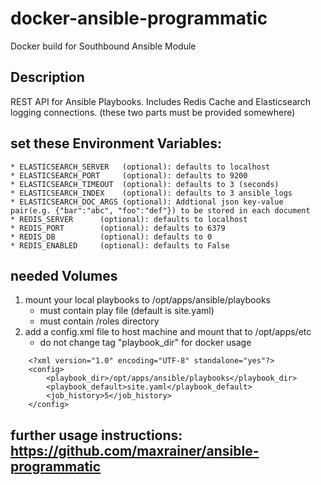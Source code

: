 # docker-ansible-programmatic
Docker build for Southbound Ansible Module

## Description
REST API for Ansible Playbooks. Includes Redis Cache and Elasticsearch logging connections. (these two parts must be provided somewhere)

## set these Environment Variables:
	* ELASTICSEARCH_SERVER   (optional): defaults to localhost
	* ELASTICSEARCH_PORT     (optional): defaults to 9200
	* ELASTICSEARCH_TIMEOUT  (optional): defaults to 3 (seconds)
	* ELASTICSEARCH_INDEX    (optional): defaults to 3 ansible_logs
	* ELASTICSEARCH_DOC_ARGS (optional): Addtional json key-value pair(e.g. {"bar":"abc", "foo":"def"}) to be stored in each document
	* REDIS_SERVER   	(optional): defaults to localhost
	* REDIS_PORT   		(optional): defaults to 6379
	* REDIS_DB   		(optional): defaults to 0
	* REDIS_ENABLED   	(optional): defaults to False


## needed Volumes

1. mount your local playbooks to /opt/apps/ansible/playbooks
	* must contain play file (default is site.yaml)
	* must contain /roles directory 
2. add a config.xml file to host machine and mount that to /opt/apps/etc
	* do not change tag "playbook_dir" for docker usage
	
```
	<?xml version="1.0" encoding="UTF-8" standalone="yes"?>
	<config>
		<playbook_dir>/opt/apps/ansible/playbooks</playbook_dir>
		<playbook_default>site.yaml</playbook_default>
		<job_history>5</job_history>
	</config>
```

## further usage instructions: https://github.com/maxrainer/ansible-programmatic
